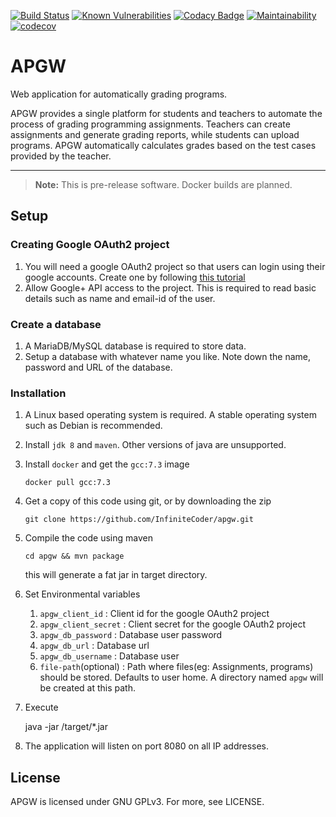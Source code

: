 [![Build Status](https://travis-ci.org/InfiniteCoder/apgw.svg?branch=testing)](https://travis-ci.org/InfiniteCoder/apgw)     [![Known Vulnerabilities](https://snyk.io/test/github/InfiniteCoder/apgw/badge.svg)](https://snyk.io/test/github/InfiniteCoder/apgw) [![Codacy Badge](https://api.codacy.com/project/badge/Grade/d205284a8c554870afe668bd387efbdb)](https://www.codacy.com/app/InfiniteCoder/apgw?utm_source=github.com&amp;utm_medium=referral&amp;utm_content=InfiniteCoder/apgw&amp;utm_campaign=Badge_Grade) [![Maintainability](https://api.codeclimate.com/v1/badges/953923a0414a683bfbf7/maintainability)](https://codeclimate.com/github/InfiniteCoder/apgw/maintainability) [![codecov](https://codecov.io/gh/InfiniteCoder/apgw/branch/testing/graph/badge.svg)](https://codecov.io/gh/InfiniteCoder/apgw) 



# APGW
Web application for automatically grading programs.

APGW provides a single platform for students and teachers to automate the process of grading programming assignments. Teachers can create assignments and generate grading reports, while students can upload programs. APGW automatically calculates grades based on the test cases provided by the teacher.

----

> **Note:** This is pre-release software. Docker builds are planned.
## Setup

### Creating Google OAuth2 project
1. You will need a google OAuth2 project so that users can login using their google accounts. Create one by following [this tutorial](https://support.google.com/cloud/answer/6158849?hl=en)
2. Allow Google+ API access to the project. This is required to read basic details such as name and email-id of the user.

### Create a database
1. A MariaDB/MySQL database is required to store data.
2. Setup a database with whatever name you like. Note down the name, password and URL of the database.

### Installation
1. A Linux based operating system is required. A stable operating system such as Debian is recommended.
2. Install `jdk 8` and `maven`. Other versions of java are unsupported.
3. Install `docker` and get the `gcc:7.3` image

       docker pull gcc:7.3
 
4. Get a copy of this code using git, or by downloading the zip

       git clone https://github.com/InfiniteCoder/apgw.git
    
5. Compile the code using maven

       cd apgw && mvn package
   this will generate a fat jar in target directory.
       
6. Set Environmental variables
   1. `apgw_client_id`      :   Client id for the google OAuth2 project
   2. `apgw_client_secret`  :   Client secret for the google OAuth2 project
   3. `apgw_db_password`    :   Database user password
   4. `apgw_db_url`         :   Database url
   5. `apgw_db_username`    :   Database user
   6. `file-path`(optional) :   Path where files(eg: Assignments, programs) should be stored. Defaults to user home. A directory named `apgw` will be created at this path.
   
7. Execute

      java -jar /target/*.jar
      
8. The application will listen on port 8080 on all IP addresses.

## License
APGW is licensed under GNU GPLv3. For more, see LICENSE.